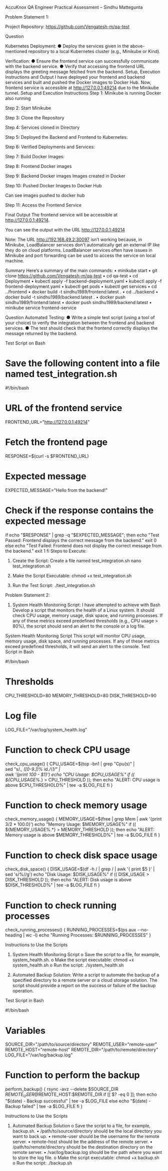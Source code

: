 AccuKnox QA Engineer Practical Assessment – Sindhu Mattegunta

Problem Statement 1:

Project Repository: https://github.com/Vengatesh-m/qa-test

Question 

Kubernetes Deployment:
● Deploy the services given in the above-mentioned repository to a local
Kubernetes cluster (e.g., Minikube or Kind).

Verification:
● Ensure the frontend service can successfully communicate with the backend service.
● Verify that accessing the frontend URL displays the greeting message
fetched from the backend.
Setup, Execution Instructions and Output
I have deployed your frontend and backend services and built and pushed the Docker images to Docker Hub. Now, frontend service is accessible at http://127.0.0.1:49214 due to the Minikube tunnel.
Setup and Execution Instructions
Step 1: Minikube is running
Docker also running

Step 2: Start Minikube

Step 3: Clone the Repository

Step 4: Services cloned in Directory
 
Step 5: Deployed the Backend and Frontend to Kubernetes:
 
Step 6: Verified Deployments and Services:
 
Step 7: Build Docker Images:
 
Step 8: Frontend Docker images

Step 9: Backend Docker images
 Images created in Docker
 
Step 10: Pushed Docker Images to Docker Hub
 
Can see images pushed to docker hub
 
Step 11: Access the Frontend Service

Final Output
The frontend service will be accessible at http://127.0.0.1:49214.
 
You can see the output with the URL  http://127.0.0.1:49214
 
Note: The URL http://192.168.49.2:30097 isn’t working because, in Minikube, LoadBalancer services don't automatically get an external IP like they do on cloud platforms. LoadBalancer services often have issues in Minikube and port forwarding can be used to access the service on local machine.

Summary
Here’s a summary of the main commands:
•	minikube start
•	git clone https://github.com/Vengatesh-m/qa-test
•	cd qa-test
•	cd Deployment
•	kubectl apply -f backend-deployment.yaml
•	kubectl apply -f frontend-deployment.yaml
•	kubectl get pods
•	kubectl get services
•	cd ../frontend
•	docker build -t sindhu1989/frontend:latest .
•	cd ../backend
•	docker build -t sindhu1989/backend:latest .
•	docker push sindhu1989/frontend:latest
•	docker push sindhu1989/backend:latest
•	minikube service frontend-service


Question
Automated Testing:
● Write a simple test script (using a tool of your choice) to verify the
integration between the frontend and backend services.
● The test should check that the frontend correctly displays the message returned by the backend.


Test Script on Bash

# Save the following content into a file named test_integration.sh

#!/bin/bash

# URL of the frontend service
FRONTEND_URL="http://127.0.0.1:49214"

# Fetch the frontend page
RESPONSE=$(curl -s $FRONTEND_URL)

# Expected message
EXPECTED_MESSAGE="Hello from the backend!"

# Check if the response contains the expected message
if echo "$RESPONSE" | grep -q "$EXPECTED_MESSAGE"; then
  echo "Test Passed: Frontend displays the correct message from the backend."
  exit 0
else
  echo "Test Failed: Frontend does not display the correct message from the backend."
  exit 1
fi
Steps to Execute:
1.	Create the Script:
Create a file named test_integration.sh 
nano test_integration.sh

2.	Make the Script Executable:
chmod +x test_integration.sh
3.	Run the Test Script:
./test_integration.sh


Problem Statement 2:

1. System Health Monitoring Script: I have attempted to achieve with Bash
Develop a script that monitors the health of a Linux system. It should check
CPU usage, memory usage, disk space, and running processes. If any of
these metrics exceed predefined thresholds (e.g., CPU usage > 80%), the
script should send an alert to the console or a log file.

System Health Monitoring Script
This script will monitor CPU usage, memory usage, disk space, and running processes. If any of these metrics exceed predefined thresholds, it will send an alert to the console.
Test Script in Bash

#!/bin/bash

# Thresholds
CPU_THRESHOLD=80
MEMORY_THRESHOLD=80
DISK_THRESHOLD=90

# Log file
LOG_FILE="/var/log/system_health.log"

# Function to check CPU usage
check_cpu_usage() {
  CPU_USAGE=$(top -bn1 | grep "Cpu(s)" | \
             sed "s/.*, *\([0-9.]*\)%* id.*/\1/" | \
             awk '{print 100 - $1}')
  echo "CPU Usage: $CPU_USAGE%"
  if (( ${CPU_USAGE%.*} > CPU_THRESHOLD )); then
    echo "ALERT: CPU usage is above $CPU_THRESHOLD%" | tee -a $LOG_FILE
  fi
}

# Function to check memory usage
check_memory_usage() {
  MEMORY_USAGE=$(free | grep Mem | awk '{print $3/$2 * 100.0}')
  echo "Memory Usage: $MEMORY_USAGE%"
  if (( ${MEMORY_USAGE%.*} > MEMORY_THRESHOLD )); then
    echo "ALERT: Memory usage is above $MEMORY_THRESHOLD%" | tee -a $LOG_FILE
  fi
}


# Function to check disk space usage
check_disk_space() {
  DISK_USAGE=$(df -h / | grep / | awk '{ print $5 }' | sed 's/%//g')
  echo "Disk Usage: $DISK_USAGE%"
  if (( DISK_USAGE > DISK_THRESHOLD )); then
    echo "ALERT: Disk usage is above $DISK_THRESHOLD%" | tee -a $LOG_FILE
  fi
}

# Function to check running processes
check_running_processes() {
  RUNNING_PROCESSES=$(ps aux --no-heading | wc -l)
  echo "Running Processes: $RUNNING_PROCESSES"
}

Instructions to Use the Scripts
1.	System Health Monitoring Script
o	Save the script to a file, for example, system_health.sh.
o	Make the script executable:
chmod +x system_health.sh
o	Run the script:
./system_health.sh


2. Automated Backup Solution:
Write a script to automate the backup of a specified directory to a remote
server or a cloud storage solution. The script should provide a report on the
success or failure of the backup operation.


Test Script in Bash

#!/bin/bash

# Variables 
SOURCE_DIR="/path/to/source/directory"
REMOTE_USER="remote-user"
REMOTE_HOST="remote-host"
REMOTE_DIR="/path/to/remote/directory"
LOG_FILE="/var/log/backup.log"

# Function to perform the backup
perform_backup() {
  rsync -avz --delete $SOURCE_DIR $REMOTE_USER@$REMOTE_HOST:$REMOTE_DIR
  if [[ $? -eq 0 ]]; then
    echo "$(date) - Backup successful" | tee -a $LOG_FILE
  else
    echo "$(date) - Backup failed" | tee -a $LOG_FILE
  fi
}

Instructions to Use the Scripts
1.	Automated Backup Solution
o	Save the script to a file, for example, backup.sh.
•  /path/to/source/directory should be the local directory you want to back up.
•  remote-user should be the username for the remote server.
•  remote-host should be the address of the remote server.
•  /path/to/remote/directory should be the destination directory on the remote server.
•  /var/log/backup.log should be the path where you want to store the log file.
o	Make the script executable:
chmod +x backup.sh
o	Run the script:
./backup.sh














